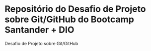 #  Repositório do Desafio de Projeto sobre Git/GitHub do Bootcamp Santander + DIO
Desafio de Projeto sobre Git/GitHub
